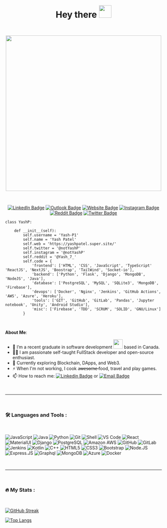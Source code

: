 <h1 align="center">Hey there  <img src="https://media.giphy.com/media/hvRJCLFzcasrR4ia7z/giphy.gif" width="40"></h1>
</br>

<p align="center"><img src="https://camo.githubusercontent.com/1c599fd918f649ead173975ee0cb6ce72c47d2765e2813f608f7282a74407e26/68747470733a2f2f6d656469612e67697068792e636f6d2f6d656469612f38333648694a633770677a7938694e58436e2f67697068792e676966" width="500" /></p>
</br>

<p align="center">
<a href="https://www.linkedin.com/in/yashpatel10/"><img src="https://img.shields.io/badge/LinkedIn-0077B5?style=for-the-badge&logo=linkedin&logoColor=white" alt="LinkedIn Badge"></a>
<a href="mailto:yashpatell@outlook.com"><img src="https://img.shields.io/badge/Microsoft_Outlook-0078D4?style=for-the-badge&logo=microsoft-outlook&logoColor=white" alt="Outlook Badge"></a>
<a href="https://yashpatel.super.site/"><img src="https://img.shields.io/badge/website-000000?style=for-the-badge&logo=About.me&logoColor=white" alt="Website Badge"></a>
<a href="https://instagram.com/notyashp"><img src="https://img.shields.io/badge/Instagram-E4405F?style=for-the-badge&logo=instagram&logoColor=white" alt="Instagram Badge"></a>
<a href="https://www.reddit.com/user/Yash_7_"><img src="https://img.shields.io/badge/Reddit-FF4500?style=for-the-badge&logo=reddit&logoColor=white" alt="Reddit Badge"></a>
<a href="https://twitter.com/notyashp/"><img src="https://img.shields.io/badge/Twitter-1DA1F2?style=for-the-badge&logo=twitter&logoColor=white" alt="Twitter Badge"></a>
</p>

```
class YashP:

    def __init__(self):
        self.username = 'Yash-P1'
        self.name = 'Yash Patel'
        self.web = 'https://yashpatel.super.site/'
        self.twitter = '@notYashP'
        self.instagram = '@notYashP'
        self.reddit = '@Yash_7_'
        self.code = {
            'frontend': ['HTML', 'CSS', 'JavaScript', 'TypeScript' 'ReactJS', 'NextJS', 'Boostrap', 'TailWind', 'Socket-io'],
            'backend': ['Python', 'Flask', 'Django', 'MongoDB', 'NodeJS', 'Java'],
            'database': ['PostgreSQL', 'MySQL', 'SQLite3', 'MongoDB', 'Firebase'],
            'devops': ['Docker', 'Nginx', 'Jenkins', 'GitHub Actions', 'AWS', 'Azure', 'Heroku'],
            'tools': ['GIT', 'GitHub', 'GitLab', 'Pandas', 'Jupyter notebook', 'Unity', 'Android Studio'],
            'misc': ['Firebase', 'TDD', 'SCRUM', 'SOLID', 'GNU/Linux']
        }
```

</br>

**About Me**: 

- 🔭 I’m a recent graduate in software development <img src="https://media.giphy.com/media/WUlplcMpOCEmTGBtBW/giphy.gif" width="30"> based in Canada.
- 👨‍💻 I am passionate self-taught FullStack developer and open-source enthusiast.
- 🌱 Currently exploring Blockchain, DApps, and Web3.
- ⚡ When I'm not working, I cook a̶w̶e̶s̶o̶m̶e̶ food, travel and play games.
- 📫 How to reach me: [![Linkedin Badge](https://img.shields.io/badge/-Yash-blue?style=flat&logo=Linkedin&logoColor=white)](https://www.linkedin.com/in/kakbar) or [![Email Badge](https://img.shields.io/badge/-Yash-blue?style=flat&logo=gmail&logoColor=white)](mailto:yashpatell@outlook.com)
</br>

---

</br>

### 🛠 Languages and Tools : 
</br>

![JavaScript](https://img.shields.io/badge/-JavaScript-black?style=plastic&logo=javascript)
![Java](https://img.shields.io/badge/-Java-black?style=plastic&logo=java)
  ![Python](https://img.shields.io/badge/-Python-8fcfd1?style=plastic&logo=Python)
  ![Git](https://img.shields.io/badge/-Git-black?style=plastic&logo=git)
  ![Shell](https://img.shields.io/badge/-Shell-blasck?style=plastic&logo=Shell)
  ![VS Code](https://img.shields.io/badge/-VS%20Code-007ACC?style=plastic&logo=visual-studio-code)
  ![React](https://img.shields.io/badge/-React-3b2e5a?style=plastic&logo=react)
  ![MaterialUI](https://img.shields.io/badge/-MatrialUI-0081CB?style=plastic&logo=material-UI)
  ![Django](https://img.shields.io/badge/-Django-092E20?style=plastic&logo=Django)
  ![PostgreSQL](https://img.shields.io/badge/-PostgreSQL-336791?style=plastic&logo=postgresql)
  ![Amazon AWS](https://img.shields.io/badge/Amazon%20AWS-232F3E?style=plastic&logo=amazon-aws)
  ![GitHub](https://img.shields.io/badge/-GitHub-181717?style=plastic&logo=github)
  ![GitLab](https://img.shields.io/badge/-GitLab-FCA121?style=plastic&logo=gitlab) 
![Jenkins](https://img.shields.io/badge/-Jenkins-black?style=plastic&logo=Jenkins) ![Kotlin](https://img.shields.io/badge/-kotlin-006a71?style=plastic&logo=kotlin) ![C++](https://img.shields.io/badge/-C++-00599C?style=plastic&logo=c)
  ![HTML5](https://img.shields.io/badge/-HTML5-E34F26?style=plastic&logo=html5&logoColor=white)
  ![CSS3](https://img.shields.io/badge/-CSS3-1572B6?style=plastic&logo=css3)
  ![Bootstrap](https://img.shields.io/badge/-Bootstrap-563D7C?style=plastic&logo=bootstrap)
  ![Node.JS](https://img.shields.io/badge/-Node.JS-black?style=plastic&logo=Node.js) ![Express.JS](https://img.shields.io/badge/-Express.JS-c7b198?style=plastic&logo=Express.JS) ![Graphql](https://img.shields.io/badge/-Graphql-E10098?style=plastic&logo=Graphql)
![MongoDB](https://img.shields.io/badge/-MongoDB-green?style=plastic&logo=mongodb)
![Azure](https://img.shields.io/badge/-Azure-blue?style=plastic&logo=MicrosoftAzure)
![Docker](https://img.shields.io/badge/-Docker-blue?style=plastic&logo=Docker)

</br>

---

</br>

### 🔥 My Stats :
</br>

[![GitHub Streak](http://github-readme-streak-stats.herokuapp.com?user=yash-p1&theme=dark&background=000000)](https://git.io/streak-stats)

[![Top Langs](https://github-readme-stats.vercel.app/api/top-langs/?username=yash-p1&layout=compact&theme=vision-friendly-dark)](https://github.com/anuraghazra/github-readme-stats)
